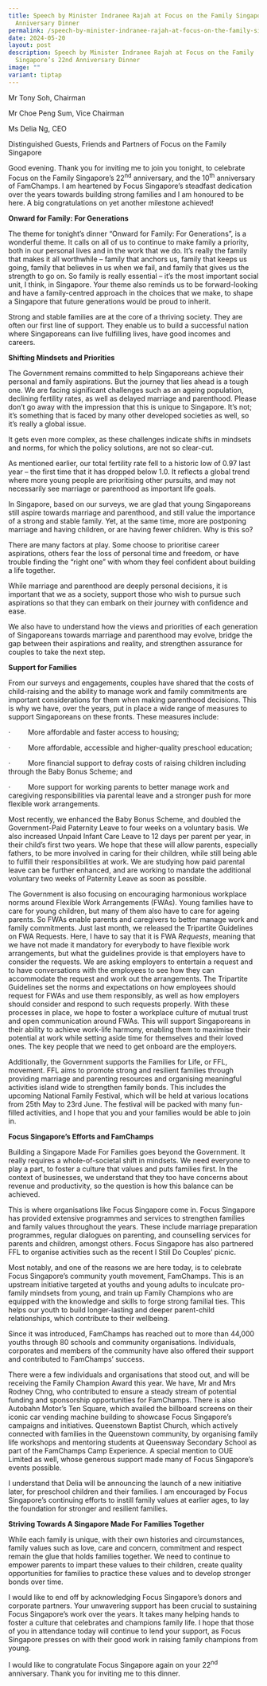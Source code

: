 ```yaml
---
title: Speech by Minister Indranee Rajah at Focus on the Family Singapore’s 22nd
  Anniversary Dinner
permalink: /speech-by-minister-indranee-rajah-at-focus-on-the-family-singapore-s-22nd-anniversary-dinner/
date: 2024-05-20
layout: post
description: Speech by Minister Indranee Rajah at Focus on the Family
  Singapore’s 22nd Anniversary Dinner
image: ""
variant: tiptap
---
```

<p>Mr Tony Soh, Chairman</p>
<p>Mr Choe Peng Sum, Vice Chairman</p>
<p>Ms Delia Ng, CEO</p>
<p>Distinguished Guests, Friends and Partners of Focus on the Family Singapore</p>
<p>Good evening. Thank you for inviting me to join you tonight, to celebrate
Focus on the Family Singapore’s 22<sup>nd</sup> anniversary, and the 10<sup>th</sup> anniversary
of FamChamps. I am heartened by Focus Singapore’s steadfast dedication
over the years towards building strong families and I am honoured to be
here. A big congratulations on yet another milestone achieved!</p>
<p><strong>Onward for Family: For Generations</strong>
</p>
<p>The theme for tonight’s dinner “Onward for Family: For Generations”, is
a wonderful theme. It calls on all of us to continue to make family a priority,
both in our personal lives and in the work that we do. It’s really the
family that makes it all worthwhile – family that anchors us, family that
keeps us going, family that believes in us when we fail, and family that
gives us the strength to go on. So family is really essential – it’s the
most important social unit, I think, in Singapore. Your theme also reminds
us to be forward-looking and have a family-centred approach in the choices
that we make, to shape a Singapore that future generations would be proud
to inherit.</p>
<p>Strong and stable families are at the core of a thriving society. They
are often our first line of support. They enable us to build a successful
nation where Singaporeans can live fulfilling lives, have good incomes
and careers.</p>
<p><strong>Shifting Mindsets and Priorities</strong>
</p>
<p>The Government remains committed to help Singaporeans achieve their personal
and family aspirations. But the journey that lies ahead is a tough one.
We are facing significant challenges such as an ageing population, declining
fertility rates, as well as delayed marriage and parenthood. Please don’t
go away with the impression that this is unique to Singapore. It’s not;
it’s something that is faced by many other developed societies as well,
so it’s really a global issue.</p>
<p>It gets even more complex, as these challenges indicate shifts in mindsets
and norms, for which the policy solutions, are not so clear-cut.</p>
<p>As mentioned earlier, our total fertility rate fell to a historic low
of 0.97 last year – the first time that it has dropped below 1.0. It reflects
a global trend where more young people are prioritising other pursuits,
and may not necessarily see marriage or parenthood as important life goals.</p>
<p>In Singapore, based on our surveys, we are glad that young Singaporeans
still aspire towards marriage and parenthood, and still value the importance
of a strong and stable family. Yet, at the same time, more are postponing
marriage and having children, or are having fewer children. Why is this
so?</p>
<p>There are many factors at play. Some choose to prioritise career aspirations,
others fear the loss of personal time and freedom, or have trouble finding
the “right one” with whom they feel confident about building a life together.</p>
<p>While marriage and parenthood are deeply personal decisions, it is important
that we as a society, support those who wish to pursue such aspirations
so that they can embark on their journey with confidence and ease.</p>
<p>We also have to understand how the views and priorities of each generation
of Singaporeans towards marriage and parenthood may evolve, bridge the
gap between their aspirations and reality, and strengthen assurance for
couples to take the next step.</p>
<p><strong>Support for Families</strong>
</p>
<p>From our surveys and engagements, couples have shared that the costs of
child-raising and the ability to manage work and family commitments are
important considerations for them when making parenthood decisions. This
is why we have, over the years, put in place a wide range of measures to
support Singaporeans on these fronts. These measures include:</p>
<p>·&nbsp;&nbsp;&nbsp;&nbsp;&nbsp;&nbsp;&nbsp;&nbsp; More affordable and
faster access to housing;</p>
<p>·&nbsp;&nbsp;&nbsp;&nbsp;&nbsp;&nbsp;&nbsp;&nbsp; More affordable, accessible
and higher-quality preschool education;</p>
<p>·&nbsp;&nbsp;&nbsp;&nbsp;&nbsp;&nbsp;&nbsp;&nbsp; More financial support
to defray costs of raising children including through the Baby Bonus Scheme;
and</p>
<p>·&nbsp;&nbsp;&nbsp;&nbsp;&nbsp;&nbsp;&nbsp;&nbsp; More support for working
parents to better manage work and caregiving responsibilities via parental
leave and a stronger push for more flexible work arrangements.</p>
<p>Most recently, we enhanced the Baby Bonus Scheme, and doubled the Government-Paid
Paternity Leave to four weeks on a voluntary basis. We also increased Unpaid
Infant Care Leave to 12 days per parent per year, in their child’s first
two years. We hope that these will allow parents, especially fathers, to
be more involved in caring for their children, while still being able to
fulfill their responsibilities at work. We are studying how paid parental
leave can be further enhanced, and are working to mandate the additional
voluntary two weeks of Paternity Leave as soon as possible.</p>
<p>The Government is also focusing on encouraging harmonious workplace norms
around Flexible Work Arrangements (FWAs). Young families have to care for
young children, but many of them also have to care for ageing parents.
So FWAs enable parents and caregivers to better manage work and family
commitments. Just last month, we released the Tripartite Guidelines on
FWA Requests. Here, I have to say that it is FWA <em>Requests</em>, meaning
that we have not made it mandatory for everybody to have flexible work
arrangements, but what the guidelines provide is that employers have to
consider the requests. We are asking employers to entertain a request and
to have conversations with the employees to see how they can accommodate
the request and work out the arrangements. The Tripartite Guidelines set
the norms and expectations on how employees should request for FWAs and
use them responsibly, as well as how employers should consider and respond
to such requests properly. With these processes in place, we hope to foster
a workplace culture of mutual trust and open communication around FWAs.
This will support Singaporeans in their ability to achieve work-life harmony,
enabling them to maximise their potential at work while setting aside time
for themselves and their loved ones. The key people that we need to get
onboard are the employers.</p>
<p>Additionally, the Government supports the Families for Life, or FFL, movement.
FFL aims to promote strong and resilient families through providing marriage
and parenting resources and organising meaningful activities island wide
to strengthen family bonds. This includes the upcoming National Family
Festival, which will be held at various locations from 25th May to 23rd
June. The festival will be packed with many fun-filled activities, and
I hope that you and your families would be able to join in.</p>
<p><strong>Focus Singapore’s Efforts and FamChamps</strong>
</p>
<p>Building a Singapore Made For Families goes beyond the Government. It
really requires a whole-of-societal shift in mindsets. We need everyone
to play a part, to foster a culture that values and puts families first.
In the context of businesses, we understand that they too have concerns
about revenue and productivity, so the question is how this balance can
be achieved.</p>
<p>This is where organisations like Focus Singapore come in. Focus Singapore
has provided extensive programmes and services to strengthen families and
family values throughout the years. These include marriage preparation
programmes, regular dialogues on parenting, and counselling services for
parents and children, amongst others. Focus Singapore has also partnered
FFL to organise activities such as the recent I Still Do Couples’ picnic.</p>
<p>Most notably, and one of the reasons we are here today, is to celebrate
Focus Singapore’s community youth movement, FamChamps. This is an upstream
initiative targeted at youths and young adults to inculcate pro-family
mindsets from young, and train up Family Champions who are equipped with
the knowledge and skills to forge strong familial ties. This helps our
youth to build longer-lasting and deeper parent-child relationships, which
contribute to their wellbeing.</p>
<p>Since it was introduced, FamChamps has reached out to more than 44,000
youths through 80 schools and community organisations. Individuals, corporates
and members of the community have also offered their support and contributed
to FamChamps’ success.</p>
<p>There were a few individuals and organisations that stood out, and will
be receiving the Family Champion Award this year. We have, Mr and Mrs Rodney
Chng, who contributed to ensure a steady stream of potential funding and
sponsorship opportunities for FamChamps. There is also Autobahn Motor’s
Ten Square, which availed the billboard screens on their iconic car vending
machine building to showcase Focus Singapore’s campaigns and initiatives.
Queenstown Baptist Church, which actively connected with families in the
Queenstown community, by organising family life workshops and mentoring
students at Queensway Secondary School as part of the FamChamps Camp Experience.
A special mention to OUE Limited as well, whose generous support made many
of Focus Singapore’s events possible.</p>
<p>I understand that Delia will be announcing the launch of a new initiative
later, for preschool children and their families. I am encouraged by Focus
Singapore’s continuing efforts to instill family values at earlier ages,
to lay the foundation for stronger and resilient families.</p>
<p><strong>Striving Towards A Singapore Made For Families Together</strong>
</p>
<p>While each family is unique, with their own histories and circumstances,
family values such as love, care and concern, commitment and respect remain
the glue that holds families together. We need to continue to empower parents
to impart these values to their children, create quality opportunities
for families to practice these values and to develop stronger bonds over
time.</p>
<p>I would like to end off by acknowledging Focus Singapore’s donors and
corporate partners. Your unwavering support has been crucial to sustaining
Focus Singapore’s work over the years. It takes many helping hands to foster
a culture that celebrates and champions family life. I hope that those
of you in attendance today will continue to lend your support, as Focus
Singapore presses on with their good work in raising family champions from
young.</p>
<p>I would like to congratulate Focus Singapore again on your 22<sup>nd</sup> anniversary.
Thank you for inviting me to this dinner.</p>